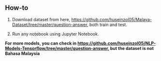 ## How-to

1. Download dataset from here, https://github.com/huseinzol05/Malaya-Dataset/tree/master/question-answer, both train and test.

2. Run any notebook using Jupyter Notebook.

**For more models, you can check in https://github.com/huseinzol05/NLP-Models-Tensorflow/tree/master/question-answer, but the dataset is not Bahasa Malaysia**
